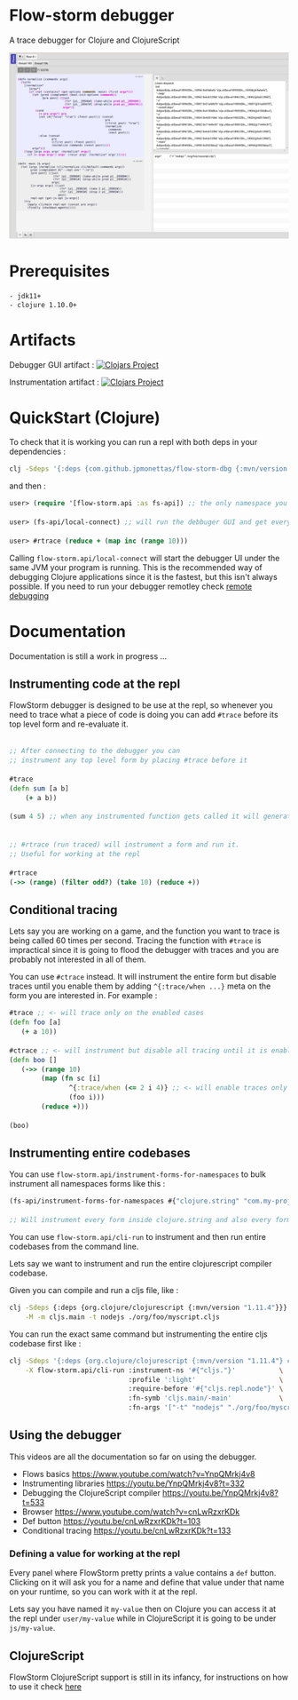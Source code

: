 # Flow-storm debugger

A trace debugger for Clojure and ClojureScript

![demo](./docs/images/screenshot.png)

# Prerequisites

	- jdk11+
    - clojure 1.10.0+

# Artifacts

Debugger GUI artifact :
[![Clojars Project](https://img.shields.io/clojars/v/com.github.jpmonettas/flow-storm-dbg.svg)](https://clojars.org/com.github.jpmonettas/flow-storm-dbg)

Instrumentation artifact :
[![Clojars Project](https://img.shields.io/clojars/v/com.github.jpmonettas/flow-storm-inst.svg)](https://clojars.org/com.github.jpmonettas/flow-storm-inst)

# QuickStart (Clojure)

To check that it is working you can run a repl with both deps in your dependencies :

```bash
clj -Sdeps '{:deps {com.github.jpmonettas/flow-storm-dbg {:mvn/version "RELEASE"} com.github.jpmonettas/flow-storm-inst {:mvn/version "RELEASE"}}}'
```

and then :

```clojure
user> (require '[flow-storm.api :as fs-api]) ;; the only namespace you need to require

user> (fs-api/local-connect) ;; will run the debbuger GUI and get everything ready

user> #rtrace (reduce + (map inc (range 10)))
```

Calling `flow-storm.api/local-connect` will start the debugger UI under the same JVM your program is running. This is the recommended way of debugging Clojure applications since it is the fastest, 
but this isn't always possible. If you need to run your debugger remotley check [remote debugging](/docs/Remote_debugging.md) 

# Documentation 

Documentation is still a work in progress ...

## Instrumenting code at the repl

FlowStorm debugger is designed to be use at the repl, so whenever you need to trace what a piece of code is doing
you can add `#trace` before its top level form and re-evaluate it.

```clojure

;; After connecting to the debugger you can 
;; instrument any top level form by placing #trace before it

#trace
(defn sum [a b]
	(+ a b))

(sum 4 5) ;; when any instrumented function gets called it will generate traces you can inspect in the debugger


;; #rtrace (run traced) will instrument a form and run it. 
;; Useful for working at the repl

#rtrace
(->> (range) (filter odd?) (take 10) (reduce +))
```

## Conditional tracing

Lets say you are working on a game, and the function you want to trace is being called 60 times per second. 
Tracing the function with `#trace` is impractical since it is going to flood the debugger with traces and you are probably 
not interested in all of them.

You can use `#ctrace` instead. It will instrument the entire form but disable traces until you enable them by adding `^{:trace/when ...}` meta 
on the form you are interested in. For example :

```clojure
#trace ;; <- will trace only on the enabled cases
(defn foo [a]
   (+ a 10))

#ctrace ;; <- will instrument but disable all tracing until it is enabled by :trace/when meta
(defn boo []
   (->> (range 10)
        (map (fn sc [i]
               ^{:trace/when (<= 2 i 4)} ;; <- will enable traces only when i is between 2 and 4
               (foo i)))
        (reduce +)))

(boo)
```

## Instrumenting entire codebases

You can use `flow-storm.api/instrument-forms-for-namespaces` to bulk instrument all namespaces forms like this :

```clojure
(fs-api/instrument-forms-for-namespaces #{"clojure.string" "com.my-project"} {})

;; Will instrument every form inside clojure.string and also every form under com.my-project including namespaces inside it
```

You can use `flow-storm.api/cli-run` to instrument and then run entire codebases from the command line.

Lets say we want to instrument and run the entire clojurescript compiler codebase.

Given you can compile and run a cljs file, like :

```bash
clj -Sdeps {:deps {org.clojure/clojurescript {:mvn/version "1.11.4"}}} \
    -M -m cljs.main -t nodejs ./org/foo/myscript.cljs
```

You can run the exact same command but instrumenting the entire cljs codebase first like :

```bash
clj -Sdeps '{:deps {org.clojure/clojurescript {:mvn/version "1.11.4"} com.github.jpmonettas/flow-storm-dbg {:mvn/version "RELEASE"} com.github.jpmonettas/flow-storm-inst {:mvn/version "RELEASE"}}}' \
	-X flow-storm.api/cli-run :instrument-ns '#{"cljs."}'           \
                              :profile ':light'                     \
                              :require-before '#{"cljs.repl.node"}' \
                              :fn-symb 'cljs.main/-main'            \
                              :fn-args '["-t" "nodejs" "./org/foo/myscript.cljs"]';
```


## Using the debugger

This videos are all the documentation so far on using the debugger.

- Flows basics https://www.youtube.com/watch?v=YnpQMrkj4v8
- Instrumenting libraries https://youtu.be/YnpQMrkj4v8?t=332
- Debugging the ClojureScript compiler https://youtu.be/YnpQMrkj4v8?t=533
- Browser https://www.youtube.com/watch?v=cnLwRzxrKDk
- Def button https://youtu.be/cnLwRzxrKDk?t=103
- Conditional tracing https://youtu.be/cnLwRzxrKDk?t=133

### Defining a value for working at the repl

Every panel where FlowStorm pretty prints a value contains a `def` button. Clicking on it will ask you
for a name and define that value under that name on your runtime, so you can work with it at the repl.

Lets say you have named it `my-value` then on Clojure you can access it at the repl under `user/my-value`
while in ClojureScript it is going to be under `js/my-value`.

## ClojureScript

FlowStorm ClojureScript support is still in its infancy, for instructions on how to use it check [here](./docs/ClojureScript.md)



